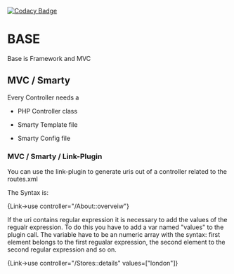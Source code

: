 [![Codacy Badge](https://api.codacy.com/project/badge/Grade/a14f71f0f0594c8a9713e707db77648b)](https://www.codacy.com/gh/gluecks-gmbh/base?utm_source=github.com&amp;utm_medium=referral&amp;utm_content=gluecks-gmbh/base&amp;utm_campaign=Badge_Grade)

# BASE
Base is Framework and MVC


## MVC / Smarty 

Every Controller needs a
- PHP Controller class

- Smarty Template file

- Smarty Config file

### MVC / Smarty / Link-Plugin

You can use the link-plugin to generate uris out of a controller related to the routes.xml

The Syntax is:

 {Link->use controller="/About::overveiw"}

If the uri contains regular expression it is necessary to add the values of the regualr expression.
To do this you have to add a var named "values" to the plugin call. 
The variable have to be an numeric array with the syntax: first element belongs to the first regualar expression, 
the second element to the second regular expression and so on.
  
 {Link->use controller="/Stores::details" values=["london"]}
